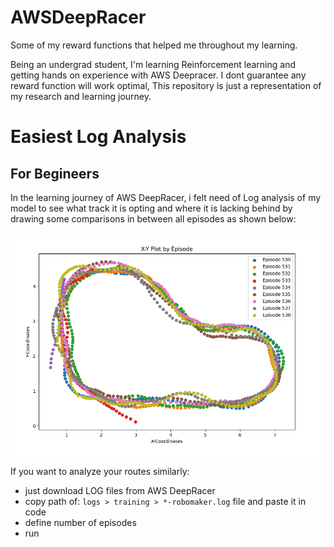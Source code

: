 # AWSDeepRacer
Some of my reward functions that helped me throughout my learning.

Being an undergrad student, I'm learning Reinforcement learning and getting hands on experience with AWS Deepracer.
I dont guarantee any reward function will work optimal, This repository is just a representation of my research and learning journey.

# Easiest Log Analysis
## For Begineers
In the learning journey of AWS DeepRacer, i felt need of Log analysis of my model to see what track it is opting and where it is lacking behind by drawing some comparisons in between all episodes as shown below:

![route taken by DeepRacer](https://github.com/GoSleepBelall/AWSDeepRacer/blob/ae29f404bcd2e24880254cb5089091a9c082b015/Log%20Analysis/track_followed.png)

If you want to analyze your routes similarly:
- just download LOG files from AWS DeepRacer
- copy path of: ```logs > training > *-robomaker.log``` file and paste it in code
- define number of episodes
- run
